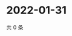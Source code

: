 # 2022-01-31

共 0 条

<!-- BEGIN WEIBO -->
<!-- 最后更新时间 Mon Jan 31 2022 00:15:25 GMT+0800 (China Standard Time) -->

<!-- END WEIBO -->
